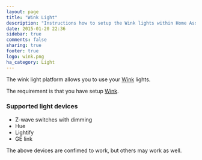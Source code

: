 ```yaml
---
layout: page
title: "Wink Light"
description: "Instructions how to setup the Wink lights within Home Assistant."
date: 2015-01-20 22:36
sidebar: true
comments: false
sharing: true
footer: true
logo: wink.png
ha_category: Light
---
```



The wink light platform allows you to use your [Wink](http://www.wink.com/) lights.

The requirement is that you have setup [Wink](/components/wink/).


### Supported light devices

- Z-wave switches with dimming
- Hue
- Lightify
- GE link

<p class='note'>
The above devices are confimed to work, but others may work as well.
</p>

